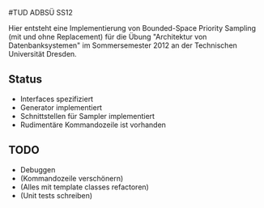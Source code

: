 #TUD ADBSÜ SS12

Hier entsteht eine Implementierung von Bounded-Space Priority Sampling (mit und ohne Replacement) für die Übung "Architektur von Datenbanksystemen" im Sommersemester 2012 an der Technischen Universität Dresden.

## Status

* Interfaces spezifiziert
* Generator implementiert
* Schnittstellen für Sampler implementiert
* Rudimentäre Kommandozeile ist vorhanden

## TODO

* Debuggen
* (Kommandozeile verschönern)
* (Alles mit template classes refactoren)
* (Unit tests schreiben)